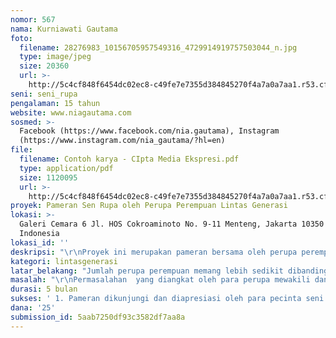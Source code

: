 ```yaml
---
nomor: 567
nama: Kurniawati Gautama
foto:
  filename: 28276983_10156705957549316_4729914919757503044_n.jpg
  type: image/jpeg
  size: 20360
  url: >-
    http://5c4cf848f6454dc02ec8-c49fe7e7355d384845270f4a7a0a7aa1.r53.cf2.rackcdn.com/375b06d3-9bba-452e-9fca-7a8803165ea0/28276983_10156705957549316_4729914919757503044_n.jpg
seni: seni_rupa
pengalaman: 15 tahun
website: www.niagautama.com
sosmed: >-
  Facebook (https://www.facebook.com/nia.gautama), Instagram
  (https://www.instagram.com/nia_gautama/?hl=en)
file:
  filename: Contoh karya - CIpta Media Ekspresi.pdf
  type: application/pdf
  size: 1120095
  url: >-
    http://5c4cf848f6454dc02ec8-c49fe7e7355d384845270f4a7a0a7aa1.r53.cf2.rackcdn.com/1c0f9cdf-c620-464b-a2ea-70677a031449/Contoh%20karya%20-%20CIpta%20Media%20Ekspresi.pdf
proyek: Pameran Sen Rupa oleh Perupa Perempuan Lintas Generasi
lokasi: >-
  Galeri Cemara 6 Jl. HOS Cokroaminoto No. 9-11 Menteng, Jakarta 10350 ,
  Indonesia
lokasi_id: ''
deskripsi: "\r\nProyek ini merupakan pameran bersama oleh perupa perempuan, yang mengangkat tema tentang perempuan dan ditulis serta dikurasi oleh perempuan. Pameran ini bertujuan untuk  memperkenalkan perupa-perupa beragam usia yaitu rentang 30an dan 40an yang masih berjuang untuk lebih dikenal di medan seni serta berusia 20an sebagai peluang kepada para perupa baru,  dengan harapan agar kekaryaan mereka mampu meramaikan Seni Rupa Indonesia. \r\n\r\nTema besar pameran ini adalah Perempuan Sebagai Identitas. Judul pameran masih dalam olah kurasi, karena karya-karya yang akan ditampilkan nanti, merupakan karya baru yang saat ini sedang dalam proses olah karya. \r\n\r\nPerupa yang terlibat dalam pameran ini beragam yaitu pengajar yang juga seniman, mahasiswi seni yang baru lulus dari perguruan tinggi seni, serta mahasiswi yang sedang menyelesaikan tugas akhir. Para perupa tersebut di atas tentunya akan menambah jumlah perupa perempuan yang ada di Indonesia dan tentunya dengan karya-karya yang segar. \r\n\r\nPameran ini melibatkan dua orang penulis, yaitu pengajar seni rupa di salah satu perguruan tinggi negri terkemuka di Bandung yang sedang menyelesaikan studi doktoralnya dan mahasiswi seni rupa di salah satu perguruan tinggi swasta di Bandung yang di sela-sela studinya, mulai merintis karir sebagai curator. Kedua penulis ini tentunya akan menambah jumlah penulis perempuan di Indonesia.\r\n"
kategori: lintasgenerasi
latar_belakang: "Jumlah perupa perempuan memang lebih sedikit dibandingkan perupa laki-laki. Banyak faktor yang menyebabkan lebih sedikitnya jumlah perupa perempuan, diantaranya faktor domestik, dimana mereka harus menunda sementara untuk berkarir karena mengurus anak, ada pula yang dengan pilihannya sendiri (ataupun karena ‘tidak ada pilihan’) memutuskan berkarir sebagai ibu rumah tangga penuh dan sebagai pendukung penuh pasangannya. Selain itu, kenyataannya banyak perempuan yang berkarya namun tidak atau belum tercatat dalam medan seni. \r\n\r\nSaat ini walaupun lebih banyak upaya dilakukan untuk memberi kesempatan bagi para perupa perempuan,   namun seperti disadari banyak pihak, terutama disadari oleh perempuan sendiri, bahwa kodratnya sebagai perempuan membatasi ruang gerak mereka. Pembatasan tersebut datang dari pihak luar (terutama pemikiran patriaki), yang mengkondisikan perempuan sebagai 'yang bukan utama'  sehingga menjadi kewajaran dan kepatutan untuk mengalah, maupun datang dari pihak perempuan sendiri yaitu perasaan bersalah apabila menomorduakan tugas-tugas domestik.\r\n\r\nPeserta dalam pameran ini, adalah seniman yang juga pengajar, alumni dan mahasiswa dari Universitas Telkom. Keberadaan institusi ini belum banyak diketahui oleh khalayak luas terutama masyarakat seni.  Selama ini, institusi seni dibidang akademik, masih didominasi oleh institusi seni yang sudah mapan.  Sudah saatnya, muncul perupa-perupa baru, terutama perupa perempuan diluar institusi yang telah dominan tersebut, untuk tampil dalam medan seni. \r\n"
masalah: "\r\nPermasalahan  yang diangkat oleh para perupa mewakili dan menyuarakan posisi mereka sebagai makhluk sosial di masyarakat ditelaah dari status gender, status sosial, kodrat ketubuhan, dan cara berpenampilan.  Berdasarkan kesadaran akan posisi mereka yang masih termajinalkan serta stereotip lemahnya kaum perempuan, maka alih-alih menampilkan kerentanan tersebut, mereka mengkritisinya dengan menampilkan sisi kekuatan perempuan diantaranya dengan  kesadaran untuk berani beropini, serta kepahaman terhadap kodratnya sehingga mampu menjadi pelindung bagi dirinya sendiri maupun bagi mereka yang dikasihinya.\r\n\r\nBerdasarkan subject matter yang mereka pilih,  memberi gambaran bahwa perempuan mempunyai kegelisahan yang sama sehingga mereka saling berbagi, dan salah satu caranya adalah dengan berkarya seni.\r\n\r\nMelalui beragam konsep karya yang ditawarkan, nampak bahwa perbedaan usia tidak membatasi wawasan mereka. Perupa yang berusia mudapun sudah nampak wawasan dan kemampuan untuk berpikir kritis. Visual karya yang akan ditampilkan merupakan hasil olah beragam media yang akan dikemas menjadi beragam medium seni seperti patung, lukis, kriya tekstil,  juga performans.  \r\n\r\n\r\n\r\n\r\n"
durasi: 5 bulan
sukses: ' 1. Pameran dikunjungi dan diapresiasi oleh para pecinta seni dan pelaku seni, seperti kritikus, akademisi, kurator, kolektor, serta seniman lainnya, 2. Pameran mendapat banyak review  dari para jurnalis dari media masa terkemuka, 3. Pameran mendapatkan kritik yang membangun dari para kritikus seni, 4. Karya-karya yang ditampilkan mampu menyampaikan pesan sosial yang tepat secara visual, 5. Pameran mampu mendorong semangat perupa perempuan lain untuk brani berkarya,6. Perupa yang tampil, kemudian tercatat namanya dalam daftar perupa Indonesia. '
dana: '25'
submission_id: 5aab7250df93c3582df7aa8a
---
```

